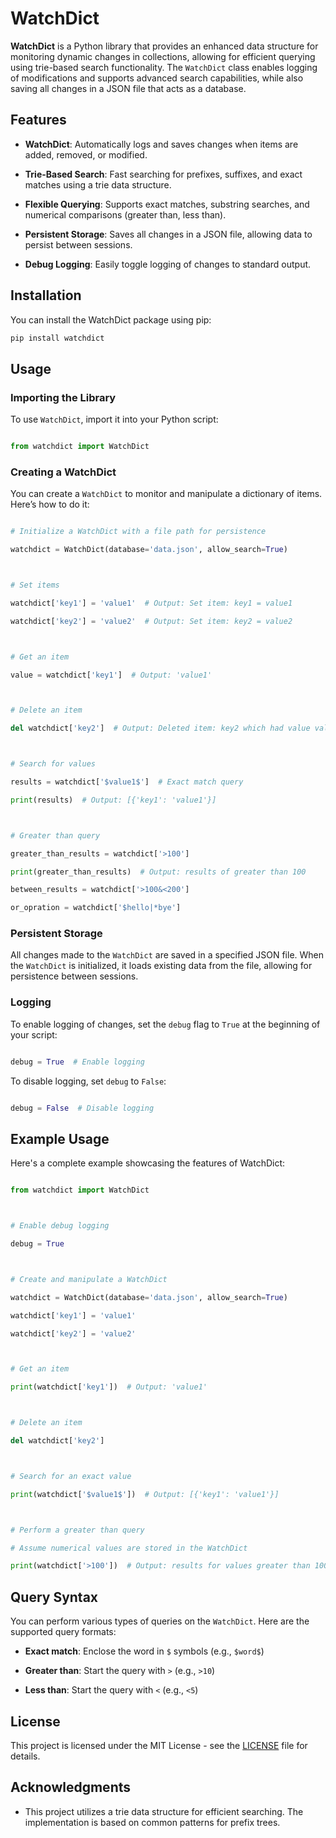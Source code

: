  # WatchDict



 **WatchDict** is a Python library that provides an enhanced data structure for monitoring dynamic changes in collections, allowing for efficient querying using trie-based search functionality. The `WatchDict` class enables logging of modifications and supports advanced search capabilities, while also saving all changes in a JSON file that acts as a database.



 ## Features

 - **WatchDict**: Automatically logs and saves changes when items are added, removed, or modified.

 - **Trie-Based Search**: Fast searching for prefixes, suffixes, and exact matches using a trie data structure.

 - **Flexible Querying**: Supports exact matches, substring searches, and numerical comparisons (greater than, less than).

 - **Persistent Storage**: Saves all changes in a JSON file, allowing data to persist between sessions.

 - **Debug Logging**: Easily toggle logging of changes to standard output.



 ## Installation

 You can install the WatchDict package using pip:



 ```bash
 pip install watchdict 
 ```



 ## Usage



 ### Importing the Library

 To use `WatchDict`, import it into your Python script:



 ```python

 from watchdict import WatchDict

 ```



 ### Creating a WatchDict

 You can create a `WatchDict` to monitor and manipulate a dictionary of items. Here’s how to do it:



 ```python

 # Initialize a WatchDict with a file path for persistence

 watchdict = WatchDict(database='data.json', allow_search=True)



 # Set items

 watchdict['key1'] = 'value1'  # Output: Set item: key1 = value1

 watchdict['key2'] = 'value2'  # Output: Set item: key2 = value2



 # Get an item

 value = watchdict['key1']  # Output: 'value1'



 # Delete an item

 del watchdict['key2']  # Output: Deleted item: key2 which had value value2



 # Search for values

 results = watchdict['$value1$']  # Exact match query

 print(results)  # Output: [{'key1': 'value1'}]



 # Greater than query

 greater_than_results = watchdict['>100']

 print(greater_than_results)  # Output: results of greater than 100

 between_results = watchdict['>100&<200']

 or_opration = watchdict['$hello|*bye']

 ```



 ### Persistent Storage

 All changes made to the `WatchDict` are saved in a specified JSON file. When the `WatchDict` is initialized, it loads existing data from the file, allowing for persistence between sessions. 



 ### Logging

 To enable logging of changes, set the `debug` flag to `True` at the beginning of your script:



 ```python

 debug = True  # Enable logging

 ```



 To disable logging, set `debug` to `False`:



 ```python

 debug = False  # Disable logging

 ```



 ## Example Usage

 Here's a complete example showcasing the features of WatchDict:



 ```python

 from watchdict import WatchDict



 # Enable debug logging

 debug = True



 # Create and manipulate a WatchDict

 watchdict = WatchDict(database='data.json', allow_search=True)

 watchdict['key1'] = 'value1'

 watchdict['key2'] = 'value2'



 # Get an item

 print(watchdict['key1'])  # Output: 'value1'



 # Delete an item

 del watchdict['key2']



 # Search for an exact value

 print(watchdict['$value1$'])  # Output: [{'key1': 'value1'}]



 # Perform a greater than query

 # Assume numerical values are stored in the WatchDict

 print(watchdict['>100'])  # Output: results for values greater than 100

 ```



 ## Query Syntax

 You can perform various types of queries on the `WatchDict`. Here are the supported query formats:



 - **Exact match**: Enclose the word in `$` symbols (e.g., `$word$`)

 - **Greater than**: Start the query with `>` (e.g., `>10`)

 - **Less than**: Start the query with `<` (e.g., `<5`)



 ## License

 This project is licensed under the MIT License - see the [LICENSE](LICENSE) file for details.



 ## Acknowledgments

 - This project utilizes a trie data structure for efficient searching. The implementation is based on common patterns for prefix trees.


